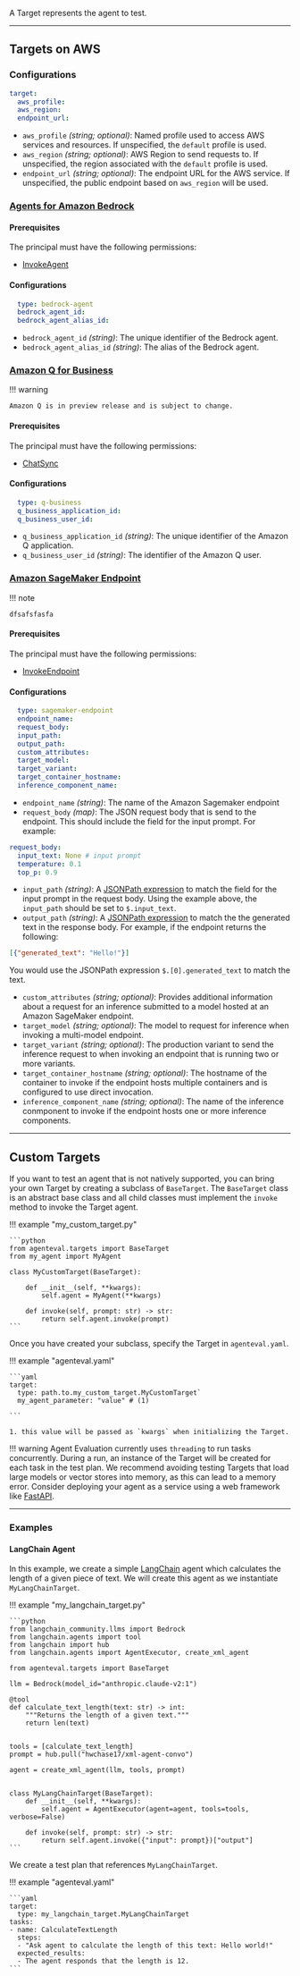 A Target represents the agent to test.

---
## Targets on AWS

### Configurations

```yaml
target:
  aws_profile:
  aws_region:
  endpoint_url:
```

- `aws_profile` *(string; optional)*: Named profile used to access AWS services and resources. If unspecified, the `default` profile is used.
- `aws_region` *(string; optional)*: AWS Region to send requests to. If unspecified, the region associated with the `default` profile is used.
- `endpoint_url` *(string; optional)*: The endpoint URL for the AWS service. If unspecified, the public endpoint based on `aws_region` will be used.

### [Agents for Amazon Bedrock](https://docs.aws.amazon.com/bedrock/latest/userguide/agents.html)

#### Prerequisites

The principal must have the following permissions:

- [InvokeAgent](https://docs.aws.amazon.com/bedrock/latest/APIReference/API_agent-runtime_InvokeAgent.html)

#### Configurations

```yaml
  type: bedrock-agent
  bedrock_agent_id:
  bedrock_agent_alias_id:
```

- `bedrock_agent_id` *(string)*:  The unique identifier of the Bedrock agent.
- `bedrock_agent_alias_id` *(string)*: The alias of the Bedrock agent.

### [Amazon Q for Business](https://docs.aws.amazon.com/amazonq/latest/business-use-dg/what-is.html)

!!! warning

    Amazon Q is in preview release and is subject to change.

#### Prerequisites

The principal must have the following permissions:

- [ChatSync](https://docs.aws.amazon.com/amazonq/latest/api-reference/API_ChatSync.html)

#### Configurations

```yaml
  type: q-business
  q_business_application_id:
  q_business_user_id:
```

- `q_business_application_id` *(string)*: The unique identifier of the Amazon Q application.
- `q_business_user_id` *(string)*: The identifier of the Amazon Q user.


### [Amazon SageMaker Endpoint](https://docs.aws.amazon.com/sagemaker/latest/dg/realtime-endpoints.html)

!!! note

    dfsafsfasfa

#### Prerequisites

The principal must have the following permissions:

- [InvokeEndpoint](https://docs.aws.amazon.com/sagemaker/latest/APIReference/API_runtime_InvokeEndpoint.html)

#### Configurations

```yaml
  type: sagemaker-endpoint
  endpoint_name:
  request_body:
  input_path:
  output_path:
  custom_attributes:
  target_model:
  target_variant:
  target_container_hostname:
  inference_component_name:
```

- `endpoint_name` *(string)*: The name of the Amazon Sagemaker endpoint
- `request_body` *(map)*: The JSON request body that is send to the endpoint. This should include the field for the input prompt. For example:
```yaml
request_body:
  input_text: None # input prompt
  temperature: 0.1
  top_p: 0.9
```
- `input_path` *(string)*: A [JSONPath expression](https://github.com/h2non/jsonpath-ng?tab=readme-ov-file#jsonpath-syntax) to match the field for the input prompt in the request body. Using the example above, the `input_path` should be set to `$.input_text`.
- `output_path` *(string)*: A [JSONPath expression](https://github.com/h2non/jsonpath-ng?tab=readme-ov-file#jsonpath-syntax) to match the the generated text in the response body. For example, if the endpoint returns the following:
```json
[{"generated_text": "Hello!"}]
```
You would use the JSONPath expression `$.[0].generated_text` to match the text.
- `custom_attributes` *(string; optional)*: Provides additional information about a request for an inference submitted to a model hosted at an Amazon SageMaker endpoint.
- `target_model` *(string; optional)*: The model to request for inference when invoking a multi-model endpoint.
- `target_variant` *(string; optional)*: The production variant to send the inference request to when invoking an endpoint that is running two or more variants.
- `target_container_hostname` *(string; optional)*: The hostname of the container to invoke if the endpoint hosts multiple containers and is configured to use direct invocation.
- `inference_component_name` *(string; optional)*: The name of the inference conmponent to invoke if the endpoint hosts one or more inference components.

---

## Custom Targets

If you want to test an agent that is not natively supported, you can bring your own Target by creating a subclass of `BaseTarget`. The `BaseTarget` class is an abstract base class and all child classes must implement the `invoke` method to invoke the Target agent.

!!! example "my_custom_target.py"

    ```python
    from agenteval.targets import BaseTarget
    from my_agent import MyAgent

    class MyCustomTarget(BaseTarget):

        def __init__(self, **kwargs):
            self.agent = MyAgent(**kwargs)

        def invoke(self, prompt: str) -> str:
            return self.agent.invoke(prompt)
    ```

Once you have created your subclass, specify the Target in `agenteval.yaml`.

!!! example "agenteval.yaml"

    ```yaml
    target:
      type: path.to.my_custom_target.MyCustomTarget`
      my_agent_parameter: "value" # (1)
      
    ```
    
    1. this value will be passed as `kwargs` when initializing the Target.

!!! warning
    Agent Evaluation currently uses `threading` to run tasks concurrently. During a run, an instance of the Target will be created for each task in the test plan. We recommend avoiding testing Targets that load large models or vector stores into memory, as this can lead to a memory error. Consider deploying your agent as a service using a web framework like [FastAPI](https://fastapi.tiangolo.com).

---

### Examples

#### LangChain Agent

In this example, we create a simple [LangChain](https://python.langchain.com/docs/modules/agents/) agent which calculates the length of a given piece of text. We will create this agent as we instantiate `MyLangChainTarget`.

!!! example "my_langchain_target.py"

    ```python
    from langchain_community.llms import Bedrock
    from langchain.agents import tool
    from langchain import hub
    from langchain.agents import AgentExecutor, create_xml_agent

    from agenteval.targets import BaseTarget

    llm = Bedrock(model_id="anthropic.claude-v2:1")

    @tool
    def calculate_text_length(text: str) -> int:
        """Returns the length of a given text."""
        return len(text)


    tools = [calculate_text_length]
    prompt = hub.pull("hwchase17/xml-agent-convo")

    agent = create_xml_agent(llm, tools, prompt)


    class MyLangChainTarget(BaseTarget):
        def __init__(self, **kwargs):
            self.agent = AgentExecutor(agent=agent, tools=tools, verbose=False)

        def invoke(self, prompt: str) -> str:
            return self.agent.invoke({"input": prompt})["output"]
    ```

We create a test plan that references `MyLangChainTarget`.

!!! example "agenteval.yaml"

    ```yaml
    target:
      type: my_langchain_target.MyLangChainTarget
    tasks:
    - name: CalculateTextLength
      steps:
      - "Ask agent to calculate the length of this text: Hello world!"
      expected_results:
      - The agent responds that the length is 12.
    ```
